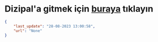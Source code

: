 # Dizipal'a gitmek için [buraya](None) tıklayın
    
```json
{
    "last_update": "28-08-2023 13:00:58",
    "url": "None"
}
```